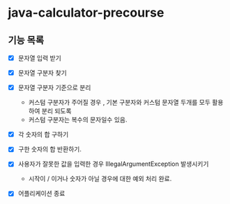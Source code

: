 # java-calculator-precourse

## 기능 목록

- [x] 문자열 입력 받기

- [x] 문자열 구분자 찾기
- [x] 문자열 구분자 기준으로 분리
    - 커스텀 구분자가 주어질 경우 , 기본 구분자와 커스텀 문자열 두개를 모두 활용하여 분리 되도록
    - 커스텀 구분자는 복수의 문자일수 있음. 
- [X] 각 숫자의 합 구하기
- [X] 구한 숫자의 합 반환하기.

- [X] 사용자가 잘못한 값을 입력한 경우 IllegalArgumentException 발생시키기
    - 시작이 / 이거나 숫자가 아닐 경우에 대한 예외 처리 완료. 
- [X] 어플리케이션 종료

